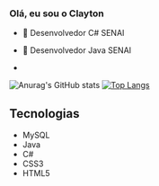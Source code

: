 ### Olá, eu sou o Clayton
- 🌱 Desenvolvedor C# SENAI


- 🌱 Desenvolvedor Java SENAI



-
![Anurag's GitHub stats](https://github-readme-stats.vercel.app/api?username=ClaytonRochaJr&show_icons=true&theme=tokyonight)
[![Top Langs](https://github-readme-stats.vercel.app/api/top-langs/?username=ClaytonRochaJr&layout=compact)](https://github.com/anuraghazra/github-readme-stats)</br>


## Tecnologias
- MySQL
- Java
- C#
- CSS3
- HTML5



